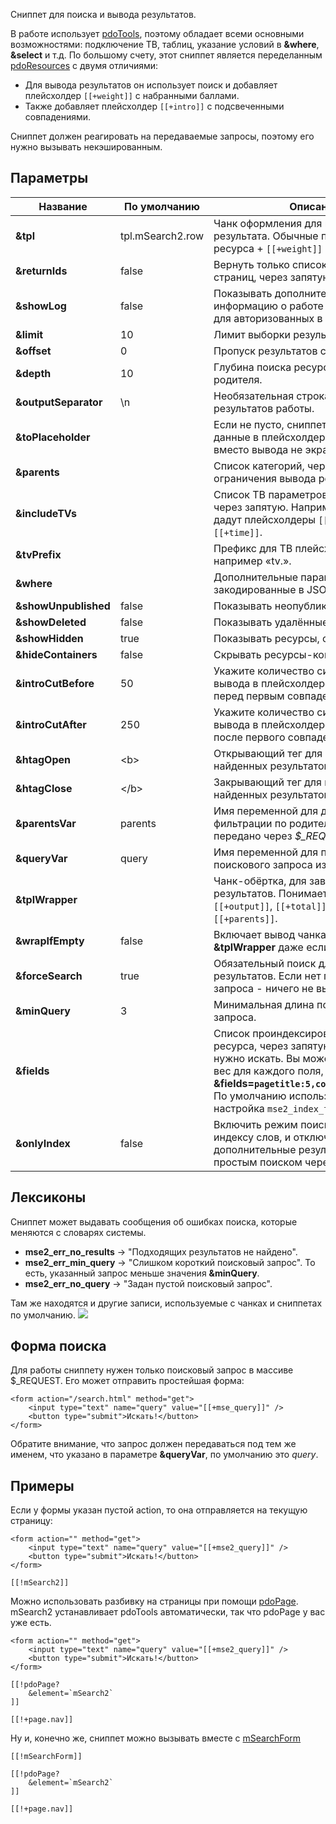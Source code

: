 Сниппет для поиска и вывода результатов.

В работе использует [pdoTools][1], поэтому обладает всеми основными возможностями: подключение ТВ, таблиц, указание условий в **&where**, **&select** и т.д.
По большому счету, этот сниппет является переделанным [pdoResources][2] с двумя отличиями:

* Для вывода результатов он использует поиск и добавляет плейсхолдер `[[+weight]]` с набранными баллами.
* Также добавляет плейсхолдер `[[+intro]]` с подсвеченными совпадениями.

Сниппет должен реагировать на передаваемые запросы, поэтому его нужно вызывать некэшированным.

## Параметры

Название			| По умолчанию			| Описание
--------------------|-----------------------|--------------------------------------------------------
**&tpl**			| tpl.mSearch2.row		| Чанк оформления для каждого результата. Обычные плейсхолдеры ресурса + `[[+weight]]` и `[[+intro]]`.
**&returnIds**		| false					| Вернуть только список id подходящих страниц, через запятую.
**&showLog**		| false					| Показывать дополнительную информацию о работе сниппета. Только для авторизованных в контекте «mgr».
**&limit**			| 10					| Лимит выборки результатов.
**&offset**			| 0						| Пропуск результатов с начала выборки.
**&depth**			| 10					| Глубина поиска ресурсов от каждого родителя.
**&outputSeparator**| \n					| Необязательная строка для разделения результатов работы.
**&toPlaceholder**	|  						| Если не пусто, сниппет сохранит все данные в плейсхолдер с этим именем, вместо вывода не экран.
**&parents**		|  						| Список категорий, через запятую, для ограничения вывода результатов.
**&includeTVs**		|  						| Список ТВ параметров для выборки, через запятую. Например: «action,time» дадут плейсхолдеры `[[+action]]` и `[[+time]]`.
**&tvPrefix**		|  						| Префикс для ТВ плейсхолдеров, например «tv.».
**&where**			|  						| Дополнительные параметры выборки, закодированные в JSON.
**&showUnpublished**| false					| Показывать неопубликованные товары.
**&showDeleted**	| false					| Показывать удалённые ресурсы.
**&showHidden**		| true					| Показывать ресурсы, скрытые в меню.
**&hideContainers**	| false					| Скрывать ресурсы-контейнеры.
**&introCutBefore**	| 50					| Укажите количество символов для вывода в плейсхолдере `[[+intro]]` перед первым совпадением в тексте.
**&introCutAfter**	| 250					| Укажите количество символов для вывода в плейсхолдере `[[+intro]]` после первого совпадения в тексте.
**&htagOpen**		| &lt;b&gt;				| Открывающий тег для подсветки найденных результатов в `[[+intro]]`.
**&htagClose**		| &lt;/b&gt;			| Закрывающий тег для подсветки найденных результатов в `[[+intro]]`.
**&parentsVar**		| parents				| Имя переменной для дополнительной фильтрации по родителям. Может быть передано через *$_REQUEST*.
**&queryVar**		| query					| Имя переменной для получения поискового запроса из $_REQUEST.
**&tplWrapper**		|  						| Чанк-обёртка, для заворачивания всех результатов. Понимает плейсхолдеры: `[[+output]]`, `[[+total]]`, `[[+query]]` и `[[+parents]]`.
**&wrapIfEmpty**	| false					| Включает вывод чанка-обертки **&tplWrapper** даже если результатов нет.
**&forceSearch**	| true					| Обязательный поиск для вывода результатов. Если нет поискового запроса - ничего не выводится.
**&minQuery**		| 3						| Минимальная длина поискового запроса.
**&fields**			| 						| Список проиндексированных полей ресурса, через запятую, в которых нужно искать. Вы можете также указать вес для каждого поля, через запятую: **&fields=`pagetitle:5,content:3,comment:1`**. По умолчанию используется системная настройка `mse2_index_fields`.
**&onlyIndex**		| false					| Включить режим поиска только по индексу слов, и отключить дополнительные результаты, найденные простым поиском через LIKE.

## Лексиконы
Сниппет может выдавать сообщения об ошибках поиска, которые меняются с словарях системы.

* **mse2_err_no_results** &rarr; "Подходящих результатов не найдено".
* **mse2_err_min_query** &rarr; "Слишком короткий поисковый запрос". То есть, указанный запрос меньше значения **&minQuery**.
* **mse2_err_no_query** &rarr; "Задан пустой поисковый запрос".

Там же находятся и другие записи, используемые с чанках и сниппетах по умолчанию.
[![](http://file.modx.pro/files/2/e/b/2eb17463d4da9ddaa25bb0f80f197d8cs.jpg)](http://file.modx.pro/files/2/e/b/2eb17463d4da9ddaa25bb0f80f197d8c.png)

## Форма поиска
Для работы сниппету нужен только поисковый запрос в массиве $_REQUEST. Его может отправить простейшая форма:
```
<form action="/search.html" method="get">
	<input type="text" name="query" value="[[+mse_query]]" />
	<button type="submit">Искать!</button>
</form>
```

Обратите внимание, что запрос должен передаваться под тем же именем, что указано в параметре **&queryVar**, по умолчанию это *query*.

## Примеры
Если у формы указан пустой action, то она отправляется на текущую страницу:
```
<form action="" method="get">
	<input type="text" name="query" value="[[+mse2_query]]" />
	<button type="submit">Искать!</button>
</form>

[[!mSearch2]]
```

Можно использовать разбивку на страницы при помощи [pdoPage][3]. mSearch2 устанавливает pdoTools автоматически, так что pdoPage у вас уже есть.
```
<form action="" method="get">
	<input type="text" name="query" value="[[+mse2_query]]" />
	<button type="submit">Искать!</button>
</form>

[[!pdoPage?
	&element=`mSearch2`
]]

[[!+page.nav]]
```

Ну и, конечно же, сниппет можно вызывать вместе с [mSearchForm][4]
```
[[!mSearchForm]]

[[!pdoPage?
	&element=`mSearch2`
]]

[[!+page.nav]]
```


[1]: /ru/01_Компоненты/01_pdoTools
[2]: /ru/01_Компоненты/01_pdoTools/01_Сниппеты/01_pdoResources.md
[3]: /ru/01_Компоненты/01_pdoTools/01_Сниппеты/03_pdoPage.md
[4]: /ru/01_Компоненты/03_mSearch2/01_Сниппеты/03_mSearchForm.md